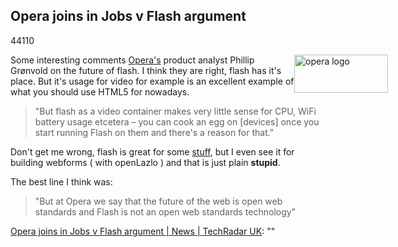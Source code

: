 <article><h2>Opera joins in Jobs v Flash argument </h2><time><span class="day">4</span><span class="month">4</span><span class="year">110</span></time><p><img style="margin-right:-100px;float:right;" src="http://wnas.nl/user/files/img-press-logo_20100506065434.png" alt="opera logo" title="img-press-logo.png" border="0" width="150" height="61" />Some interesting comments <a href="http://www.opera.com/">Opera's</a> product analyst Phillip Grønvold on the future of flash. I think they are right, flash has it's place. But it's usage for video for example is an excellent example of what you should use HTML5 for nowadays.</p><blockquote><p>"But flash as a video container makes very little sense for CPU, WiFi battery usage etcetera – you can cook an egg on [devices] once you start running Flash on them and there's a reason for that."</p></blockquote><p>Don't get me wrong, flash is great for some <a href="http://demonsters.nl/" title="Friends of mine who are doing amazing stuff with flash">stuff</a>, but I even see it for building webforms ( with openLazlo ) and that is just plain <strong>stupid</strong>.</p><p>The best line I think was:</p><blockquote><p>"But at Opera we say that the future of the web is open web standards and Flash is not an open web standards technology"</p></blockquote><p><a href="http://www.techradar.com/news/internet/opera-joins-in-jobs-v-flash-argument-687597">Opera joins in Jobs v Flash argument | News | TechRadar UK</a>: ""</p></article>